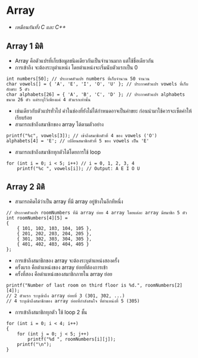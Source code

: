 # Array

* _เหมือนกันทั้ง C และ C++_

## Array 1 มิติ

* Array คือตัวแปรที่เก็บข้อมูลชนิดเดียวกันเป็นจำนวนมาก แต่ใช้ชื่อเดียวกัน
* การเข้าถึง จะต้องระบุตำแหน่ง โดยตำแหน่งจะเริ่มนับตัวแรกเป็น 0

```
int numbers[50]; // ประกาศตัวแปร numbers ที่เก็บจำนวน 50 จำนวน
char vowels[] = { 'A', 'E', 'I', 'O', 'U' }; // ประกาศตัวแปร vowels ที่เก็บอักขระ 5 ตัว
char alphabets[26] = { 'A', 'B', 'C', 'D' }; // ประกาศตัวแปร alphabets ขนาด 26 ตัว แต่ระบุไว้เพียงแค่ 4 ตัวแรกเท่านั้น
```

* เช่นเดียวกับตัวแปรทั่วไป ค่าในช่องที่ยังไม่ได้กำหนดอาจเป็นค่าขยะ ก่อนนำมาใช้ควรจะเซ็ตค่าให้เรียบร้อย
* สามารถเข้าถึงสมาชิกของ array ได้ตามตัวอย่าง

```
printf("%c", vowels[3]); // เข้าถึงสมาชิกตัวที่ 4 ของ vowels ('O')
alphabets[4] = 'E'; // เปลี่ยนสมาชิกตัวที่ 5 ของ vowels เป็น 'E'
```

* สามารถเข้าถึงสมาชิกทุกตัวได้โดยการใช้ loop

```
for (int i = 0; i < 5; i++) // i = 0, 1, 2, 3, 4
    printf("%c ", vowels[i]); // Output: A E I O U 
```

## Array 2 มิติ

* สามารถคิดได้ว่าเป็น array ที่มี array อยู่ข้างในอีกทีหนึ่ง

```
// ประกาศตัวแปร roomNumbers ที่มี array ย่อย 4 array โดยแต่ละ array มีสมาชิก 5 ตัว
int roomNumbers[4][5] = 
{
    { 101, 102, 103, 104, 105 },
    { 201, 202, 203, 204, 205 },
    { 301, 302, 303, 304, 305 },
    { 401, 402, 403, 404, 405 }
};
```

* การเข้าถึงสมาชิกของ array จะต้องระบุตำแหน่งสองครั้ง
* ครั้งแรก คือตำแหน่งของ array ย่อยที่ต้องการเข้า
* ครั้งที่สอง คือตำแหน่งของสมาชิกภายใน array ย่อย

```
printf("Number of last room on third floor is %d.", roomNumbers[2][4]);
// 2 ตัวแรก ระบุเข้าถึง array ย่อยที่ 3 (301, 302, ...)
// 4 ระบุเข้าถึงสมาชิกของ array ย่อยที่กำลังสนใจ ที่ตำแหน่งที่ 5 (305)
```

* การเข้าถึงสมาชิกทุกตัว ใช้ loop 2 ชั้น

```
for (int i = 0; i < 4; i++)
{
    for (int j = 0; j < 5; j++)
        printf("%d ", roomNumbers[i][j]);
    printf("\n");
}
```